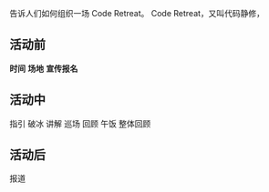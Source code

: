告诉人们如何组织一场 Code Retreat。
Code Retreat，又叫代码静修，

## 活动前
**时间**
**场地**
**宣传报名**

## 活动中
指引
破冰
讲解
巡场
回顾
午饭
整体回顾

## 活动后
报道